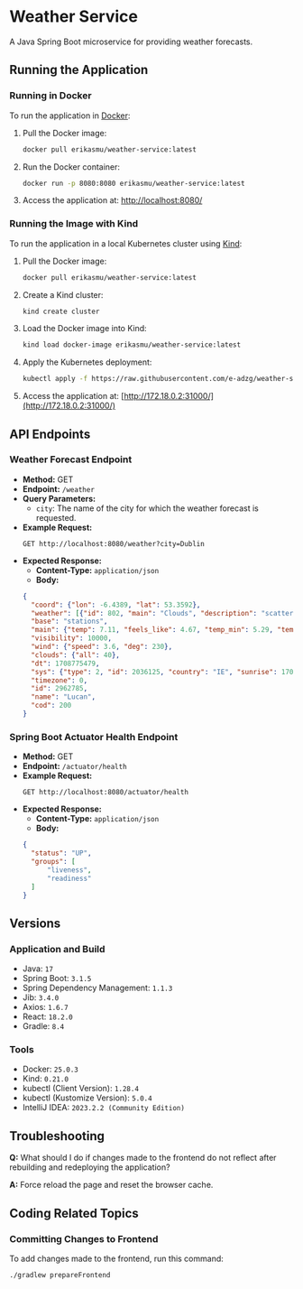 # Weather Service
A Java Spring Boot microservice for providing weather forecasts.

## Running the Application

### Running in Docker

To run the application in [Docker](https://www.docker.com/):

1. Pull the Docker image:
   ```bash
   docker pull erikasmu/weather-service:latest
   ```

2. Run the Docker container:
   ```bash
   docker run -p 8080:8080 erikasmu/weather-service:latest
   ```

3. Access the application at: [http://localhost:8080/](http://localhost:8080/)

### Running the Image with Kind

To run the application in a local Kubernetes cluster using [Kind](https://kind.sigs.k8s.io/):

1. Pull the Docker image:
   ```bash
   docker pull erikasmu/weather-service:latest
   ```

2. Create a Kind cluster:
   ```bash
   kind create cluster
   ```

3. Load the Docker image into Kind:
   ```bash
   kind load docker-image erikasmu/weather-service:latest
   ```

4. Apply the Kubernetes deployment:
   ```bash
   kubectl apply -f https://raw.githubusercontent.com/e-adzg/weather-service/main/k8s/deployment.yaml
   ```

5. Access the application at: [http://172.18.0.2:31000/](http://172.18.0.2:31000/)

## API Endpoints

### Weather Forecast Endpoint

- **Method:** GET
- **Endpoint:** `/weather`
- **Query Parameters:**
   - `city`: The name of the city for which the weather forecast is requested.
- **Example Request:**
  ```
  GET http://localhost:8080/weather?city=Dublin
  ```
- **Expected Response:**
   - **Content-Type:** `application/json`
   - **Body:**
  ```json
  {
    "coord": {"lon": -6.4389, "lat": 53.3592},
    "weather": [{"id": 802, "main": "Clouds", "description": "scattered clouds", "icon": "03d"}],
    "base": "stations",
    "main": {"temp": 7.11, "feels_like": 4.67, "temp_min": 5.29, "temp_max": 9.35, "pressure": 993, "humidity": 81},
    "visibility": 10000,
    "wind": {"speed": 3.6, "deg": 230},
    "clouds": {"all": 40},
    "dt": 1708775479,
    "sys": {"type": 2, "id": 2036125, "country": "IE", "sunrise": 1708759583, "sunset": 1708797126},
    "timezone": 0,
    "id": 2962785,
    "name": "Lucan",
    "cod": 200
  }
  ```

### Spring Boot Actuator Health Endpoint

- **Method:** GET
- **Endpoint:** `/actuator/health`
- **Example Request:**
  ```
  GET http://localhost:8080/actuator/health
  ```
- **Expected Response:**
   - **Content-Type:** `application/json`
   - **Body:**
  ```json
  {
    "status": "UP",
    "groups": [
        "liveness",
        "readiness"
    ]
  }
  ```

## Versions

### Application and Build

- Java: `17`
- Spring Boot: `3.1.5`
- Spring Dependency Management: `1.1.3`
- Jib: `3.4.0`
- Axios: `1.6.7`
- React: `18.2.0`
- Gradle: `8.4`

### Tools

- Docker: `25.0.3`
- Kind: `0.21.0`
- kubectl (Client Version): `1.28.4`
- kubectl (Kustomize Version): `5.0.4`
- IntelliJ IDEA: `2023.2.2 (Community Edition)`

## Troubleshooting
**Q:** What should I do if changes made to the frontend do not reflect after rebuilding and redeploying the application?

**A:** Force reload the page and reset the browser cache.

## Coding Related Topics

### Committing Changes to Frontend

To add changes made to the frontend, run this command:
   ```bash
   ./gradlew prepareFrontend
   ```
   
